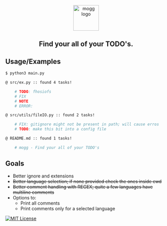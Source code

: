 <p align="center"><img width="80" alt="mogg logo" src="https://raw.githubusercontent.com/deludankbz/mogg/refs/heads/main/extra/mogg-logo.png"></p>

<h2 align="center"> Find your all of your TODO's. </h2>

## Usage/Examples

```bash
$ python3 main.py

@ src/ex.py :: found 4 tasks!

	# TODO: fhosiofs
	# FIX
	# NOTE
	# ERROR:

@ src/utils/fileIO.py :: found 2 tasks!

	# FIX: gitignore might not be present in path; will cause erros
	# TODO: make this bit into a config file

@ README.md :: found 1 tasks!

	# mogg - Find your all of your TODO's
```

## Goals
- Better ignore and extensions
- <del>Better language selection; if none provided check the ones inside cwd</del>
- <del>Better comment handling with REGEX; quite a few languages have multiline comments</del>
- Options to: 
    - Print all comments
    - Print comments only for a selected language

[![MIT License](https://img.shields.io/badge/License-MIT-green.svg)](https://choosealicense.com/licenses/mit/)
